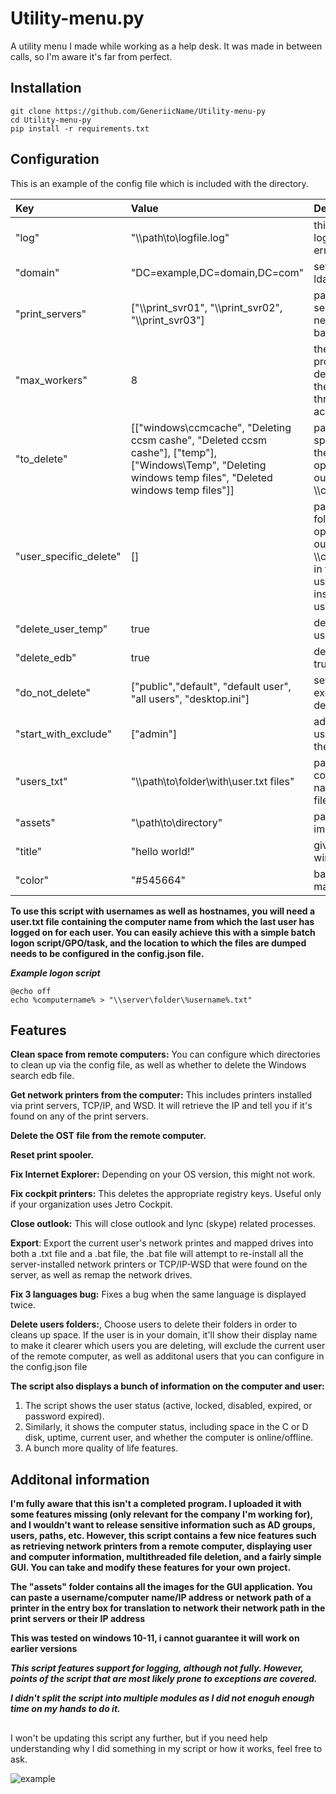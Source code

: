 # Utility-menu.py

A utility menu I made while working as a help desk. It was made in between calls, so I'm aware it's far from perfect.

## Installation

```batch
git clone https://github.com/GeneriicName/Utility-menu-py
cd Utility-menu-py
pip install -r requirements.txt
```


## Configuration

This is an example of the config file which is included with the directory.

| Key | Value | Description |
| :---         | :---      | :---          |
| "log"   | "\\\\path\\to\\logfile.log"     | this is the path to the logfile if false, it wont log errors    |
| "domain"     | "DC=example,DC=domain,DC=com"       | set your domain with ldap      |
| "print_servers"   | ["\\\\print_svr01", "\\\\print_svr02", "\\\\print_svr03"]     | path to your print servers, list them with network path and double backslashes    |
| "max_workers"     | 8       | the max threads for the program to use when deleting files, notice that the program it self uses 2 threads so take it into account      |
| "to_delete"     | [["windows\\ccmcache", "Deleting ccsm cashe", "Deleted ccsm cashe"], ["temp"], ["Windows\\Temp", "Deleting windows temp files", "Deleted windows temp files"]]       | paths to extra None user specific folders to delete their contents, and optional prompt, leave out the \\\\computername\\c$\\      |
| "user_specific_delete"   | []     | paths to user specific folders to delete, and optional prompt, leave out the \\\\computername\\c$\\user, in the prompt you can use users_amount to insert the amount of users    |
| "delete_user_temp"     | true       | delete temp files of each user? set true to if so      |
| "delete_edb"   | true     | delete search.edb? set true if so    |
| "do_not_delete"     | ["public","default", "default user", "all users", "desktop.ini"]       | set the usernames to exclude them from being deleted by the script      |
| "start_with_exclude"   | ["admin"]     | add prefixes of usernames to exclude them, from being deleted    |
| "users_txt"     | "\\\\path\\to\\folder\\with\\user.txt files"     | path of folder which contains computer names in usename.txt files      |
| "assets"     | "\\path\to\directory"       | path to assets such as images      |
| "title"     | "hello world!"       | give a title to your GUI window      |
| "color"     | "#545664"       | backround color to the main root window      |




**To use this script with usernames as well as hostnames, you will need a user.txt file containing the computer name from which the last user has logged on for each user. You can easily achieve this with a simple batch logon script/GPO/task, and the location to which the files are dumped needs to be configured in the config.json file.**

***Example logon script***

```batch
@echo off
echo %computername% > "\\server\folder\%username%.txt"
```

## Features
**Clean space from remote computers:** You can configure which directories to clean up via the config file, as well as whether to delete the Windows search edb file.

**Get network printers from the computer:** This includes printers installed via print servers, TCP/IP, and WSD. It will retrieve the IP and tell you if it's found on any of the print servers.

**Delete the OST file from the remote computer.**

**Reset print spooler.**

**Fix Internet Explorer:** Depending on your OS version, this might not work.

**Fix cockpit printers:** This deletes the appropriate registry keys. Useful only if your organization uses Jetro Cockpit.

**Close outlook:** This will close outlook and lync (skype) related processes.

**Export**: Export the current user's network printes and mapped drives into both a .txt file and a .bat file, the .bat file will attempt to re-install all the server-installed network printers or TCP/IP-WSD that were found on the server, as well as remap the network drives.

**Fix 3 languages bug:** Fixes a bug when the same language is displayed twice.

**Delete users folders:**, Choose users to delete their folders in order to cleans up space. If the user is in your domain, it'll show their display name to make it clearer which users you are deleting, will exclude the current user of the remote computer, as well as additonal users that you can configure in the config.json file

**The script also displays a bunch of information on the computer and user:**
1. The script shows the user status (active, locked, disabled, expired, or password expired).
2. Similarly, it shows the computer status, including space in the C or D disk, uptime, current user, and whether the computer is online/offline. 
3. A bunch more quality of life features. 

## Additonal information

**I'm fully aware that this isn't a completed program. I uploaded it with some features missing (only relevant for the company I'm working for), and I wouldn't want to release sensitive information such as AD groups, users, paths, etc. However, this script contains a few nice features such as retrieving network printers from a remote computer, displaying user and computer information, multithreaded file deletion, and a fairly simple GUI. You can take and modify these features for your own project.**

**The "assets" folder contains all the images for the GUI application. You can paste a username/computer name/IP address or network path of a printer in the entry box for translation to network their network path in the print servers or their IP address**

**This was tested on windows 10-11, i cannot guarantee it will work on earlier versions**

***This script features support for logging, although not fully. However, points of the script that are most likely prone to exceptions are covered.***


***I didn't split the script into multiple modules as I did not enoguh enough time on my hands to do it.***

##
I won't be updating this script any further, but if you need help understanding why I did something in my script or how it works, feel free to ask.




![example](https://github.com/GeneriicName/Utility-menu-py/assets/139624416/5430129d-bef7-4d7c-a983-16706c5f6cb5)

